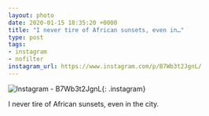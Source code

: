 ```yaml
---
layout: photo
date: 2020-01-15 18:35:20 +0000
title: "I never tire of African sunsets, even in…"
type: post
tags:
- instagram
- nofilter
instagram_url: https://www.instagram.com/p/B7Wb3t2JgnL/
---
```


![Instagram - B7Wb3t2JgnL](https://colinseymour.co.uk/img/B7Wb3t2JgnL.jpg){: .instagram}

I never tire of African sunsets, even in the city. 
